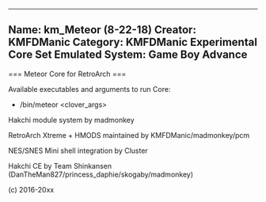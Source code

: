 -----------------------
Name: km_Meteor (8-22-18)
Creator: KMFDManic
Category: KMFDManic Experimental Core Set
Emulated System: Game Boy Advance
-----------------------
=== Meteor Core for RetroArch ===

Available executables and arguments to run Core:
- /bin/meteor <rom> <clover_args>

Hakchi module system by madmonkey

RetroArch Xtreme + HMODS maintained by KMFDManic/madmonkey/pcm

NES/SNES Mini shell integration by Cluster

Hakchi CE by Team Shinkansen (DanTheMan827/princess_daphie/skogaby/madmonkey)

(c) 2016-20xx
